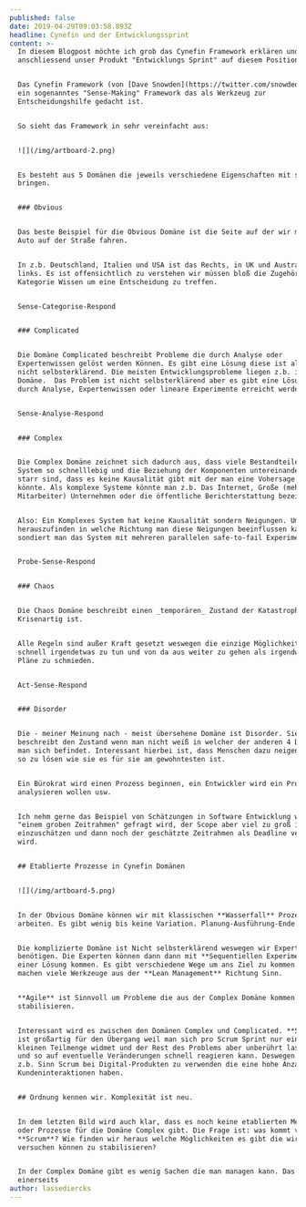 ```yaml
---
published: false
date: 2019-04-29T09:03:58.893Z
headline: Cynefin und der Entwicklungssprint
content: >-
  In diesem Blogpost möchte ich grob das Cynefin Framework erklären und
  anschliessend unser Produkt "Entwicklungs Sprint" auf diesem Positionieren.


  Das Cynefin Framework (von [Dave Snowden](https://twitter.com/snowded)) ist
  ein sogenanntes "Sense-Making" Framework das als Werkzeug zur
  Entscheidungshilfe gedacht ist. 


  So sieht das Framework in sehr vereinfacht aus:


  ![](/img/artboard-2.png)


  Es besteht aus 5 Domänen die jeweils verschiedene Eigenschaften mit sich
  bringen.


  ### Obvious


  Das beste Beispiel für die Obvious Domäne ist die Seite auf der wir mit dem
  Auto auf der Straße fahren.


  In z.b. Deutschland, Italien und USA ist das Rechts, in UK und Australien
  links. Es ist offensichtlich zu verstehen wir müssen bloß die Zugehörige
  Kategorie Wissen um eine Entscheidung zu treffen.


  Sense-Categorise-Respond


  ### Complicated


  Die Domäne Complicated beschreibt Probleme die durch Analyse oder
  Expertenwissen gelöst werden Können. Es gibt eine Lösung diese ist allerdings
  nicht selbsterklärend. Die meisten Entwicklungsprobleme liegen z.b. in dieser
  Domäne.  Das Problem ist nicht selbsterklärend aber es gibt eine Lösung die
  durch Analyse, Expertenwissen oder lineare Experimente erreicht werden kann.


  Sense-Analyse-Respond


  ### Complex


  Die Complex Domäne zeichnet sich dadurch aus, dass viele Bestandteile in einem
  System so schnelllebig und die Beziehung der Komponenten untereinander nicht
  starr sind, dass es keine Kausalität gibt mit der man eine Vohersage treffe
  könnte. Als komplexe Systeme könnte man z.b. Das Internet, Große (mehr als 200
  Mitarbeiter) Unternehmen oder die öffentliche Berichterstattung bezeichnen.


  Also: Ein Komplexes System hat keine Kausalität sondern Neigungen. Um
  herauszufinden in welche Richtung man diese Neigungen beeinflussen kann
  sondiert man das System mit mehreren parallelen safe-to-fail Experimenten.


  Probe-Sense-Respond 


  ### Chaos


  Die Chaos Domäne beschreibt einen _temporären_ Zustand der Katastrophen- oder
  Krisenartig ist.


  Alle Regeln sind außer Kraft gesetzt weswegen die einzige Möglichkeit ist
  schnell irgendetwas zu tun und von da aus weiter zu gehen als irgendwelche
  Pläne zu schmieden.


  Act-Sense-Respond


  ### Disorder


  Die - meiner Meinung nach - meist übersehene Domäne ist Disorder. Sie
  beschreibt den Zustand wenn man nicht weiß in welcher der anderen 4 Domänen
  man sich befindet. Interessant hierbei ist, dass Menschen dazu neigen Probleme
  so zu lösen wie sie es für sie am gewohntesten ist.


  Ein Bürokrat wird einen Prozess beginnen, ein Entwickler wird ein Problem
  analysieren wollen usw.


  Ich nehm gerne das Beispiel von Schätzungen in Software Entwicklung wenn nach
  "einem groben Zeitrahmen" gefragt wird, der Scope aber viel zu groß ist um ihn
  einzuschätzen und dann noch der geschätzte Zeitrahmen als Deadline verkündet
  wird. 


  ## Etablierte Prozesse in Cynefin Domänen


  ![](/img/artboard-5.png)


  In der Obvious Domäne können wir mit klassischen **Wasserfall** Prozessen
  arbeiten. Es gibt wenig bis keine Variation. Planung-Ausführung-Ende.


  Die komplizierte Domäne ist Nicht selbsterklärend weswegen wir Expertenwissen
  benötigen. Die Experten können dann dann mit **Sequentiellen Experimenten** zu
  einer Lösung kommen. Es gibt verschiedene Wege um ans Ziel zu kommen. Hier
  machen viele Werkzeuge aus der **Lean Management** Richtung Sinn.


  **Agile** ist Sinnvoll um Probleme die aus der Complex Domäne kommen zu
  stabilisieren.


  Interessant wird es zwischen den Domänen Complex und Complicated. **Scrum**
  ist großartig für den Übergang weil man sich pro Scrum Sprint nur einer
  kleinen Teilmenge widmet und der Rest des Problems aber unberührt lassen kann
  und so auf eventuelle Veränderungen schnell reagieren kann. Deswegen macht es
  z.b. Sinn Scrum bei Digital-Produkten zu verwenden die eine hohe Anzahl an
  Kundeninteraktionen haben.


  ## Ordnung kennen wir. Komplexität ist neu.


  In dem letzten Bild wird auch klar, dass es noch keine etablierten Methoden
  oder Prozesse für die Domäne Complex gibt. Die Frage ist: was kommt vor
  **Scrum**? Wie finden wir heraus welche Möglichkeiten es gibt die wir dann
  versuchen können zu stabilisieren?


  In der Complex Domäne gibt es wenig Sachen die man managen kann. Das macht es
  einerseits
author: lassediercks
---
```


